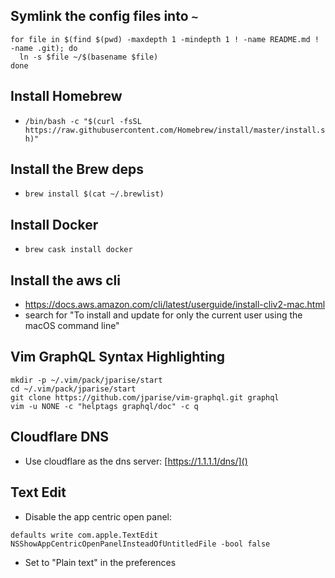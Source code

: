 ## Symlink the config files into `~`
```
for file in $(find $(pwd) -maxdepth 1 -mindepth 1 ! -name README.md ! -name .git); do
  ln -s $file ~/$(basename $file)
done
```

## Install Homebrew
- `/bin/bash -c "$(curl -fsSL https://raw.githubusercontent.com/Homebrew/install/master/install.sh)"`

## Install the Brew deps
- `brew install $(cat ~/.brewlist)`

## Install Docker
- `brew cask install docker`

## Install the aws cli
- https://docs.aws.amazon.com/cli/latest/userguide/install-cliv2-mac.html
- search for "To install and update for only the current user using the macOS command line"

## Vim GraphQL Syntax Highlighting
```
mkdir -p ~/.vim/pack/jparise/start
cd ~/.vim/pack/jparise/start
git clone https://github.com/jparise/vim-graphql.git graphql
vim -u NONE -c "helptags graphql/doc" -c q
```

## Cloudflare DNS
- Use cloudflare as the dns server: [https://1.1.1.1/dns/]()

## Text Edit
- Disable the app centric open panel:
```
defaults write com.apple.TextEdit NSShowAppCentricOpenPanelInsteadOfUntitledFile -bool false
```
- Set to "Plain text" in the preferences
